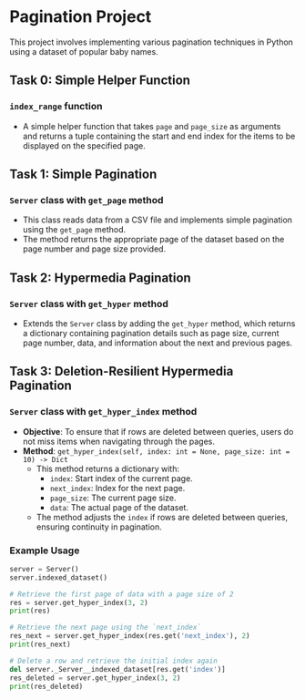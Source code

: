 # Pagination Project

This project involves implementing various pagination techniques in Python using a dataset of popular baby names.

## Task 0: Simple Helper Function

### `index_range` function
- A simple helper function that takes `page` and `page_size` as arguments and returns a tuple containing the start and end index for the items to be displayed on the specified page.

## Task 1: Simple Pagination

### `Server` class with `get_page` method
- This class reads data from a CSV file and implements simple pagination using the `get_page` method.
- The method returns the appropriate page of the dataset based on the page number and page size provided.

## Task 2: Hypermedia Pagination

### `Server` class with `get_hyper` method
- Extends the `Server` class by adding the `get_hyper` method, which returns a dictionary containing pagination details such as page size, current page number, data, and information about the next and previous pages.

## Task 3: Deletion-Resilient Hypermedia Pagination

### `Server` class with `get_hyper_index` method
- **Objective**: To ensure that if rows are deleted between queries, users do not miss items when navigating through the pages.
- **Method**: `get_hyper_index(self, index: int = None, page_size: int = 10) -> Dict`
  - This method returns a dictionary with:
    - `index`: Start index of the current page.
    - `next_index`: Index for the next page.
    - `page_size`: The current page size.
    - `data`: The actual page of the dataset.
  - The method adjusts the `index` if rows are deleted between queries, ensuring continuity in pagination.

### Example Usage
```python
server = Server()
server.indexed_dataset()

# Retrieve the first page of data with a page size of 2
res = server.get_hyper_index(3, 2)
print(res)

# Retrieve the next page using the `next_index`
res_next = server.get_hyper_index(res.get('next_index'), 2)
print(res_next)

# Delete a row and retrieve the initial index again
del server._Server__indexed_dataset[res.get('index')]
res_deleted = server.get_hyper_index(3, 2)
print(res_deleted)

